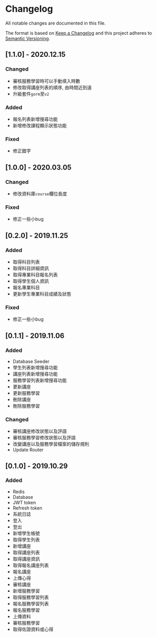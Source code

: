 # Changelog

All notable changes are documented in this file.

The format is based on [Keep a Changelog](http://keepachangelog.com/en/1.0.0/) and this project adheres to [Semantic Versioning](http://semver.org/spec/v2.0.0.html).

## [1.1.0] - 2020.12.15

### Changed

- 審核服務學習時可以手動填入時數
- 修改取得講座列表的順序, 由時間近到遠
- 升級套件`gorm`至`v2`

### Added

- 報名列表新增搜尋功能
- 新增修改課程顯示狀態功能

### Fixed

- 修正錯字

## [1.0.0] - 2020.03.05

### Changed

- 修改資料庫`course`欄位長度

### Fixed

- 修正一些小bug

## [0.2.0] - 2019.11.25

### Added

- 取得科目列表
- 取得科目詳細資訊
- 取得專業科目報名列表
- 取得學生個人資訊
- 報名專業科目
- 更新學生專業科目成績及狀態

### Fixed

- 修正一些小bug

## [0.1.1] - 2019.11.06

### Added

- Database Seeder
- 學生列表新增搜尋功能
- 講座列表新增搜尋功能
- 服務學習列表新增搜尋功能
- 更新講座
- 更新服務學習
- 刪除講座
- 刪除服務學習

### Changed

- 審核講座修改狀態以及評語
- 審核服務學習修改狀態以及評語
- 改變講座以及服務學習檔案的儲存規則
- Update Router

## [0.1.0] - 2019.10.29

### Added

- Redis
- Database
- JWT token
- Refresh token
- 系統日誌
- 登入
- 登出
- 新增學生帳號
- 取得學生列表
- 新增講座
- 取得講座列表
- 取得講座資訊
- 取得報名講座列表
- 報名講座
- 上傳心得
- 審核講座
- 新增服務學習
- 取得服務學習列表
- 報名服務學習列表
- 報名服務學習
- 上傳資料
- 審核服務學習
- 取得佐證資料或心得
